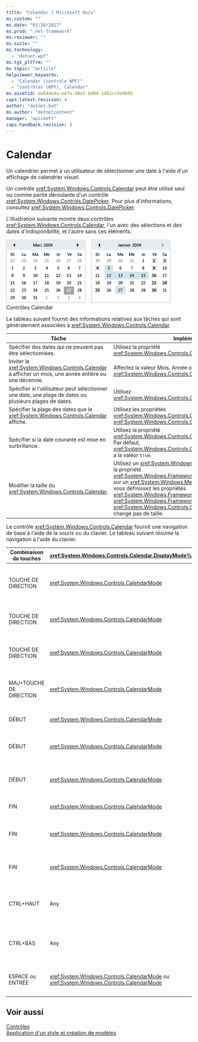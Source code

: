 ```yaml
---
title: "Calendar | Microsoft Docs"
ms.custom: ""
ms.date: "03/30/2017"
ms.prod: ".net-framework"
ms.reviewer: ""
ms.suite: ""
ms.technology: 
  - "dotnet-wpf"
ms.tgt_pltfrm: ""
ms.topic: "article"
helpviewer_keywords: 
  - "Calendar (contrôle WPF)"
  - "contrôles (WPF), Calendar"
ms.assetid: ee844e4a-eefe-48e2-bd0d-1d82cc5e960b
caps.latest.revision: 4
author: "dotnet-bot"
ms.author: "dotnetcontent"
manager: "wpickett"
caps.handback.revision: 4
---
```

# Calendar
Un calendrier permet à un utilisateur de sélectionner une date à l'aide d'un affichage de calendrier visuel.  
  
 Un contrôle <xref:System.Windows.Controls.Calendar> peut être utilisé seul ou comme partie déroulante d'un contrôle <xref:System.Windows.Controls.DatePicker>.  Pour plus d'informations, consultez <xref:System.Windows.Controls.DatePicker>.  
  
 L'illustration suivante montre deux contrôles <xref:System.Windows.Controls.Calendar>, l'un avec des sélections et des dates d'indisponibilité, et l'autre sans ces éléments.  
  
 ![Contrôles Calendar](../../../../docs/framework/wpf/controls/media/ndp-calendarcontrols.png "NDP\_CalendarControls")  
Contrôles Calendar  
  
 Le tableau suivant fournit des informations relatives aux tâches qui sont généralement associées à <xref:System.Windows.Controls.Calendar>.  
  
|Tâche|Implémentation|  
|-----------|--------------------|  
|Spécifier des dates qui ne peuvent pas être sélectionnées.|Utilisez la propriété <xref:System.Windows.Controls.Calendar.BlackoutDates%2A>.|  
|Inviter le <xref:System.Windows.Controls.Calendar> à afficher un mois, une année entière ou une décennie.|Affectez la valeur Mois, Année ou Décennie à la propriété <xref:System.Windows.Controls.Calendar.DisplayMode%2A>.|  
|Spécifier si l'utilisateur peut sélectionner une date, une plage de dates ou plusieurs plages de dates.|Utilisez <xref:System.Windows.Controls.Calendar.SelectionMode%2A>.|  
|Spécifier la plage des dates que le <xref:System.Windows.Controls.Calendar> affiche.|Utilisez les propriétés <xref:System.Windows.Controls.Calendar.DisplayDateStart%2A> et <xref:System.Windows.Controls.Calendar.DisplayDateEnd%2A>.|  
|Spécifier si la date courante est mise en surbrillance.|Utilisez la propriété <xref:System.Windows.Controls.Calendar.IsTodayHighlighted%2A>.  Par défaut, <xref:System.Windows.Controls.Calendar.IsTodayHighlighted%2A> a la valeur `true`.|  
|Modifier la taille du <xref:System.Windows.Controls.Calendar>.|Utilisez un <xref:System.Windows.Controls.Viewbox> ou définissez la propriété <xref:System.Windows.FrameworkElement.LayoutTransform%2A> sur un <xref:System.Windows.Media.ScaleTransform>.  Notez que si vous définissez les propriétés <xref:System.Windows.FrameworkElement.Width%2A> et <xref:System.Windows.FrameworkElement.Height%2A> d'un <xref:System.Windows.Controls.Calendar>, le calendrier réel ne change pas de taille.|  
  
 Le contrôle <xref:System.Windows.Controls.Calendar> fournit une navigation de base à l'aide de la souris ou du clavier.  Le tableau suivant résume la navigation à l'aide du clavier.  
  
|Combinaison de touches|<xref:System.Windows.Controls.Calendar.DisplayMode%2A>|Action|  
|----------------------------|-----------------------------------------------------------------------------------------------------------------------------------------------------------|------------|  
|TOUCHE DE DIRECTION|<xref:System.Windows.Controls.CalendarMode>|Modifie la propriété <xref:System.Windows.Controls.Calendar.SelectedDate%2A> si la propriété <xref:System.Windows.Controls.Calendar.SelectionMode%2A> n'a pas la valeur <xref:System.Windows.Controls.CalendarSelectionMode>.|  
|TOUCHE DE DIRECTION|<xref:System.Windows.Controls.CalendarMode>|Modifie le mois de la propriété <xref:System.Windows.Controls.Calendar.DisplayDate%2A>.  Notez que la <xref:System.Windows.Controls.Calendar.SelectedDate%2A> ne change pas.|  
|TOUCHE DE DIRECTION|<xref:System.Windows.Controls.CalendarMode>|Modifie l'année du <xref:System.Windows.Controls.Calendar.DisplayDate%2A>.  Notez que la <xref:System.Windows.Controls.Calendar.SelectedDate%2A> ne change pas.|  
|MAJ\+TOUCHE DE DIRECTION|<xref:System.Windows.Controls.CalendarMode>|Si <xref:System.Windows.Controls.Calendar.SelectionMode%2A> n'a pas la valeur <xref:System.Windows.Controls.CalendarSelectionMode> ou <xref:System.Windows.Controls.CalendarSelectionMode>, étend la plage de dates sélectionnées.|  
|DÉBUT|<xref:System.Windows.Controls.CalendarMode>|Modifie le <xref:System.Windows.Controls.Calendar.SelectedDate%2A> en premier jour du mois actuel.|  
|DÉBUT|<xref:System.Windows.Controls.CalendarMode>|Modifie le mois du <xref:System.Windows.Controls.Calendar.DisplayDate%2A> en premier mois de l'année.  Le <xref:System.Windows.Controls.Calendar.SelectedDate%2A> ne change pas.|  
|DÉBUT|<xref:System.Windows.Controls.CalendarMode>|Modifie l'année du <xref:System.Windows.Controls.Calendar.DisplayDate%2A> en la première année de la décennie.  Le <xref:System.Windows.Controls.Calendar.SelectedDate%2A> ne change pas.|  
|FIN|<xref:System.Windows.Controls.CalendarMode>|Modifie le <xref:System.Windows.Controls.Calendar.SelectedDate%2A> en dernier jour du mois actuel.|  
|FIN|<xref:System.Windows.Controls.CalendarMode>|Modifie le mois du <xref:System.Windows.Controls.Calendar.DisplayDate%2A> en dernier mois de l'année.  Le <xref:System.Windows.Controls.Calendar.SelectedDate%2A> ne change pas.|  
|FIN|<xref:System.Windows.Controls.CalendarMode>|Modifie l'année du <xref:System.Windows.Controls.Calendar.DisplayDate%2A> en la dernière année de la décennie.  Le <xref:System.Windows.Controls.Calendar.SelectedDate%2A> ne change pas.|  
|CTRL\+HAUT|Any|Fait passer au <xref:System.Windows.Controls.Calendar.DisplayMode%2A> supérieur suivant.  Si <xref:System.Windows.Controls.Calendar.DisplayMode%2A> est déjà <xref:System.Windows.Controls.CalendarMode>, aucune action n'est effectuée.|  
|CTRL\+BAS|Any|Fait passer au <xref:System.Windows.Controls.Calendar.DisplayMode%2A> inférieur suivant.  Si <xref:System.Windows.Controls.Calendar.DisplayMode%2A> est déjà <xref:System.Windows.Controls.CalendarMode>, aucune action n'est effectuée.|  
|ESPACE ou ENTRÉE|<xref:System.Windows.Controls.CalendarMode> ou <xref:System.Windows.Controls.CalendarMode>|Fait passer <xref:System.Windows.Controls.Calendar.DisplayMode%2A> au <xref:System.Windows.Controls.CalendarMode> ou <xref:System.Windows.Controls.CalendarMode> représenté par l'élément ayant le focus.|  
  
## Voir aussi  
 [Contrôles](../../../../docs/framework/wpf/controls/index.md)   
 [Application d'un style et création de modèles](../../../../docs/framework/wpf/controls/styling-and-templating.md)